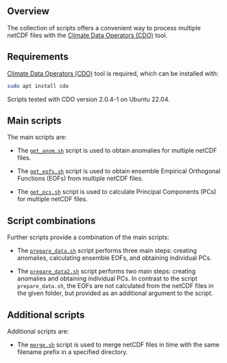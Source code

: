 ## Overview

The collection of scripts offers a convenient way to process multiple netCDF files with the [Climate Data
Operators (CDO)](https://code.mpimet.mpg.de/projects/cdo) tool.

## Requirements

[Climate Data Operators (CDO)](https://code.mpimet.mpg.de/projects/cdo) tool is required, which can be installed with:

```bash
sudo apt install cdo
```

Scripts tested with CDO version 2.0.4-1 on Ubuntu 22.04.

## Main scripts

The main scripts are:

- The [`get_anom.sh`](get_anom.md) script is used to obtain anomalies for multiple netCDF files.

- The [`get_eofs.sh`](get_eofs.md) script is used to obtain ensemble Empirical Orthogonal Functions (EOFs) from multiple netCDF files.

- The [`get_pcs.sh`](get_pcs.md) script is used to calculate Principal Components (PCs) for multiple netCDF files.

## Script combinations

Further scripts provide a combination of the main scripts:

- The [`prepare_data.sh`](prepare_data.md) script performs three main steps: creating anomalies, calculating ensemble EOFs, and obtaining individual PCs.

- The [`prepare_data2.sh`](prepare_data2.md) script performs two main steps: creating anomalies and obtaining individual PCs. In contrast to the script `prepare_data.sh`, the EOFs are not calculated from the netCDF files in the given folder, but provided as an additional argument to the script.

## Additional scripts

Additional scripts are:

- The [`merge.sh`](merge.md) script is used to merge netCDF files in time with the same filename prefix in a specified directory.
